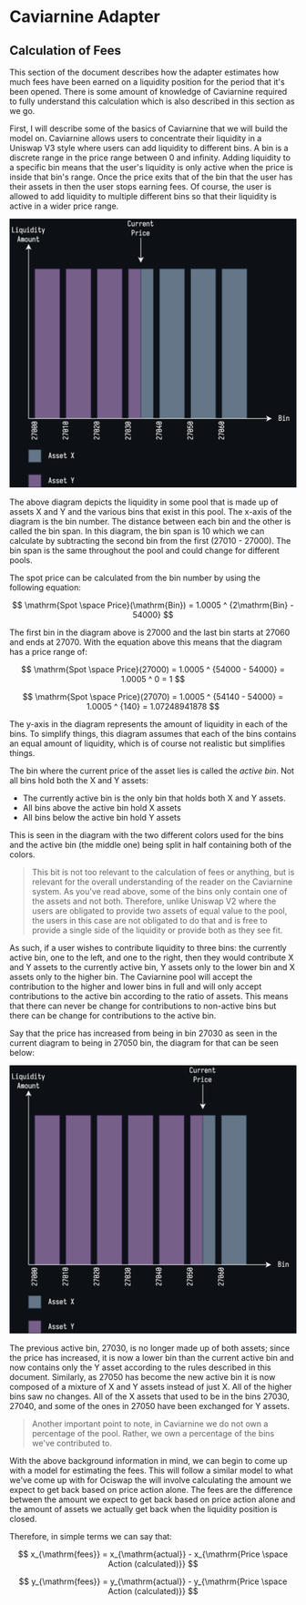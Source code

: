 # Caviarnine Adapter

## Calculation of Fees

This section of the document describes how the adapter estimates how much fees have been earned on a liquidity position for the period that it's been opened. There is some amount of knowledge of Caviarnine required to fully understand this calculation which is also described in this section as we go.

First, I will describe some of the basics of Caviarnine that we will build the model on. Caviarnine allows users to concentrate their liquidity in a Uniswap V3 style where users can add liquidity to different bins. A bin is a discrete range in the price range between 0 and infinity. Adding liquidity to a specific bin means that the user's liquidity is only active when the price is inside that bin's range. Once the price exits that of the bin that the user has their assets in then the user stops earning fees. Of course, the user is allowed to add liquidity to multiple different bins so that their liquidity is active in a wider price range.

<p align="center">
  <img width="600px" src="../../diagrams/caviarnine-basic.png" />
</p>

The above diagram depicts the liquidity in some pool that is made up of assets X and Y and the various bins that exist in this pool. The x-axis of the diagram is the bin number. The distance between each bin and the other is called the bin span. In this diagram, the bin span is 10 which we can calculate by subtracting the second bin from the first (27010 - 27000). The bin span is the same throughout the pool and could change for different pools.

The spot price can be calculated from the bin number by using the following equation:

$$
\mathrm{Spot \space Price}(\mathrm{Bin}) = 1.0005 ^ {2\mathrm{Bin} - 54000}
$$

The first bin in the diagram above is 27000 and the last bin starts at 27060 and ends at 27070. With the equation above this means that the diagram has a price range of:

$$
\mathrm{Spot \space Price}(27000) = 1.0005 ^ {54000 - 54000} = 1.0005 ^ 0 = 1
$$

$$
\mathrm{Spot \space Price}(27070) = 1.0005 ^ {54140 - 54000} = 1.0005 ^ {140} = 1.07248941878
$$

The y-axis in the diagram represents the amount of liquidity in each of the bins. To simplify things, this diagram assumes that each of the bins contains an equal amount of liquidity, which is of course not realistic but simplifies things.

The bin where the current price of the asset lies is called the _active bin_. Not all bins hold both the X and Y assets:

* The currently active bin is the only bin that holds both X and Y assets.
* All bins above the active bin hold X assets
* All bins below the active bin hold Y assets

This is seen in the diagram with the two different colors used for the bins and the active bin (the middle one) being split in half containing both of the colors. 

> This bit is not too relevant to the calculation of fees or anything, but is relevant for the overall understanding of the reader on the Caviarnine system. As you've read above, some of the bins only contain one of the assets and not both. Therefore, unlike Uniswap V2 where the users are obligated to provide two assets of equal value to the pool, the users in this case are not obligated to do that and is free to provide a single side of the liquidity or provide both as they see fit.

As such, if a user wishes to contribute liquidity to three bins: the currently active bin, one to the left, and one to the right, then they would contribute X and Y assets to the currently active bin, Y assets only to the lower bin and X assets only to the higher bin. The Caviarnine pool will accept the contribution to the higher and lower bins in full and will only accept contributions to the active bin according to the ratio of assets. This means that there can never be change for contributions to non-active bins but there can be change for contributions to the active bin.

Say that the price has increased from being in bin 27030 as seen in the current diagram to being in 27050 bin, the diagram for that can be seen below:

<p align="center">
  <img width="600px" src="../../diagrams/caviarnine-price-increase.png" />
</p>

The previous active bin, 27030, is no longer made up of both assets; since the price has increased, it is now a lower bin than the current active bin and now contains only the Y asset according to the rules described in this document. Similarly, as 27050 has become the new active bin it is now composed of a mixture of X and Y assets instead of just X. All of the higher bins saw no changes. All of the X assets that used to be in the bins 27030, 27040, and some of the ones in 27050 have been exchanged for Y assets.

> Another important point to note, in Caviarnine we do not own a percentage of the pool. Rather, we own a percentage of the bins we've contributed to.

With the above background information in mind, we can begin to come up with a model for estimating the fees. This will follow a similar model to what we've come up with for Ociswap the will involve calculating the amount we expect to get back based on price action alone. The fees are the difference between the amount we expect to get back based on price action alone and the amount of assets we actually get back when the liquidity position is closed.

Therefore, in simple terms we can say that:

$$
x_{\mathrm{fees}} = x_{\mathrm{actual}} - x_{\mathrm{Price \space Action (calculated)}}
$$

$$
y_{\mathrm{fees}} = y_{\mathrm{actual}} - y_{\mathrm{Price \space Action (calculated)}}
$$